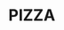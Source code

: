 # PIZZA
<!-- #### https://samkipkirui.github.io/PIZZA/.
#### By ** Sam kipkirui cheruiyot
## Description
This website is a pages that takes online order of pizza and delivery to users to their location.
## Technologies Used
This website contains css which was used for stylind and bulit by HTML.It usess
the javascript language in it and the jquery.

### License
Permission is hereby granted, free of charge, to any person obtaining a copy of this software and associated documentation files (the "Software"), to deal in the Software without restriction, including without limitation the rights to use, copy, modify, merge, publish, distribute, sublicense, and/or sell copies of the Software, and to permit persons to whom the Software is furnished to do so, subject to the following conditions:

The above copyright notice and this permission notice shall be included in all copies or substantial portions of the Software.

THE SOFTWARE IS PROVIDED "AS IS", WITHOUT WARRANTY OF ANY KIND, EXPRESS OR IMPLIED, INCLUDING BUT NOT LIMITED TO THE WARRANTIES OF MERCHANTABILITY, FITNESS FOR A PARTICULAR PURPOSE AND NONINFRINGEMENT. IN NO EVENT SHALL THE AUTHORS OR COPYRIGHT HOLDERS BE LIABLE FOR ANY CLAIM, DAMAGES OR OTHER LIABILITY, WHETHER IN AN ACTION OF CONTRACT, TORT OR OTHERWISE, ARISING FROM, OUT OF OR IN CONNECTION WITH THE SOFTWARE OR THE USE OR OTHER DEALINGS IN THE SOFTWARE.

